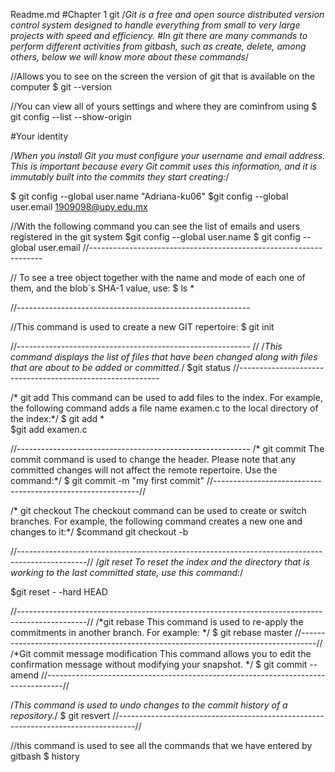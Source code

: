 Readme.md
#Chapter 1 git
/*Git is a free and open source distributed version control system 
designed to handle everything from small to very large projects with speed and efficiency. 
#In git there are many commands to perform different activities from gitbash, such as create, delete, among others, below we will know more about these commands*/

//Allows you to see on the screen the version of git that is available on the computer $ git --version

//You can view all of yours settings and where they are cominfrom using $ git config --list --show-origin

#Your identity

/*When you install Git you must configure your username and email address.
This is important because every Git commit uses this information,
and it is immutably built into the commits they start creating:*/

$ git config --global user.name "Adriana-ku06" 
$git config --global user.email 1909098@upy.edu.mx

//With the following command you can see the list of emails and users registered in the git system $git config --global user.name $ git config --global user.email
//------------------------------------------------------------------


// To see a tree object together with the name and mode of each one of them, and the blob´s SHA-1 value, use:
$ ls *

//----------------------------------------------------------


//This command is used to create a new GIT repertoire: 
$ git init 

//----------------------------------------------------------
// 
/*This command displays the list of files that have been changed along with files that are about to be added or committed.*/
$git status
//----------------------------------------------------------

/* git add
This command can be used to add files to the index. For example,
the following command adds a file name examen.c to the local directory of the index:*/
$ git add *  
$git add examen.c


//----------------------------------------------------------
/* git commit
The commit command is used to change the header. 
Please note that any committed changes will not affect the remote repertoire. Use the command:*/
$ git commit -m "my first commit"
//-----------------------------------------------------------//

/* git checkout 
The checkout command can be used to create or switch branches. 
For example, the following command creates a new one and changes to it:*/
$command git checkout -b <banch-name>

//-----------------------------------------------------------------------------------------------//
/*git reset
To reset the index and the directory that is working to the last committed state, use this command:*/

$git reset - -hard HEAD

//-----------------------------------------------------------------------------------------------//
/*git rebase
This command is used to re-apply the commitments in another branch. For example: */
$ git rebase master
//----------------------------------------------------------------------------------//
/*Git commit message modification
This command allows you to edit the confirmation message without modifying your snapshot.
*/
$ git commit --amend
//----------------------------------------------------------------------------------//

/*This command is used to undo changes to the commit history of a repository.*/
$ git resvert <pathspec>
 //----------------------------------------------------------------------------------//   
 
 //this command is used to see all the commands that we have entered by gitbash
$ history
